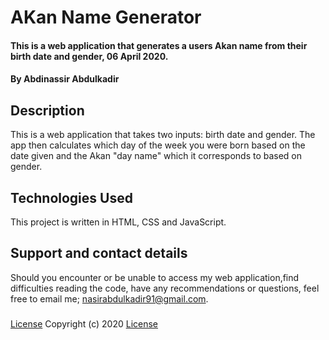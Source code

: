 # AKan Name Generator
#### This is a web application that generates a users Akan name from their birth date and gender, 06 April 2020.
#### By **Abdinassir Abdulkadir**

## Description
 This is a web application that takes two inputs: birth date and gender.  The app then calculates which day of the week you were born based on the date given and the Akan "day name" which it corresponds to based on gender.

## Technologies Used
This project is written in HTML, CSS and JavaScript.
## Support and contact details
Should you encounter or be unable to access my web application,find difficulties reading the code, have any recommendations or questions, feel free to email me; nasirabdulkadir91@gmail.com.

###
[License](https://github.com/nasirabdulkadir91/Akan-Name-Generator/blob/gh-pages/LICENCE.md)
Copyright (c) 2020 [License](https://github.com/nasirabdulkadir91/)